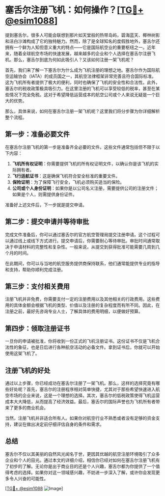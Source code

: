 # 塞舌尔注册飞机：如何操作？[[TG💪+ @esim1088](https://t.me/s/esim1088)]

提到塞舌尔，很多人可能会联想到那片如天堂般的热带岛屿，碧海蓝天、椰林树影和洁白沙滩构成了它的独特魅力。然而，除了是全球知名的度假胜地外，塞舌尔还拥有一个鲜为人知但意义重大的特点——它是国际航空业的重要枢纽之一。近年来，随着全球航空市场的快速发展，越来越多的企业和个人选择在塞舌尔注册飞机。那么，塞舌尔到底为何如此吸引人？又该如何注册一架飞机呢？

首先，我们来了解一下塞舌尔为什么成为飞机注册的理想之地。塞舌尔作为国际航空运输协会（IATA）的成员国之一，其航空法律框架非常完善且符合国际标准。这为飞机所有者提供了极大的便利，同时也确保了飞机的安全性和合法性。此外，塞舌尔的税收政策极具吸引力。在这里注册的飞机可以享受较低的税率，甚至在某些情况下完全免税。这对于希望降低运营成本的航空公司或个人来说无疑是一个巨大的优势。

那么，具体来说，如何在塞舌尔注册一架飞机呢？这里我们将分步骤为你详细解析整个流程。

## 第一步：准备必要文件

在塞舌尔注册飞机的第一步是准备齐全必要的文件。这些文件通常包括但不限于以下内容：

1. **飞机所有权证明**：你需要提供飞机的所有权证明文件，以确认你是该飞机的实际拥有者。
2. **飞行适航证书**：这是确保飞机符合安全标准的重要文件。
3. **保险证明**：为了保障飞行安全，飞机必须购买适当的保险。
4. **公司或个人身份证明**：如果你是以公司名义注册，需要提供公司的注册文件；如果是个人，则需提供身份证件。

准备好上述文件后，下一步就是提交申请。

## 第二步：提交申请并等待审批

完成文件准备后，你可以通过塞舌尔的官方航空管理局提交注册申请。这个过程可以通过线上或线下方式进行。提交申请后，你需要耐心等待审批。审批时间通常取决于申请材料的完整性和复杂性。一般来说，从提交到获得批准可能需要几周到几个月的时间。

在此期间，你可以与当地的航空服务提供商保持联系，他们通常能提供专业的指导和支持，帮助你顺利完成注册。

## 第三步：支付相关费用

注册飞机并非免费，你需要支付一定的注册费用以及其他相关的行政费用。这些费用的具体金额会根据飞机的类型、价值以及注册的复杂程度而有所不同。因此，在注册之前，最好先咨询专业人士，了解具体的费用明细，以便做好预算。

## 第四步：领取注册证书

一旦你的申请被批准，你将收到一份正式的飞机注册证书。这份证书不仅是飞机合法性的象征，也是日后进行各种航空活动的必备文件。拿到证书后，你就可以开始使用这架飞机了。

## 注册飞机的好处

通过以上步骤，你已经成功在塞舌尔注册了一架飞机。那么，这样的选择究竟有哪些好处呢？首先，塞舌尔的注册程序相对简单快捷，尤其对于那些希望快速进入航空市场的企业来说，这是一个理想的选择。其次，塞舌尔的低税政策使得飞机运营成本大大降低，从而提高了经济效益。最后，塞舌尔的国际声誉也为飞机所有者带来了更多的商业机会。

当然，注册飞机并非适合所有人。如果你对航空行业不熟悉或者没有足够的资金支持，建议在做出决定前仔细评估自身的条件和需求。

## 总结

塞舌尔不仅以其美丽的自然风光闻名于世，更因其优越的航空注册环境吸引了众多企业和个人的目光。通过本文的详细介绍，相信你已经对如何在塞舌尔注册飞机有了初步的了解。无论你是出于商业目的还是个人兴趣，塞舌尔都为你提供了一个值得考虑的选择。如果你对这一领域感兴趣，不妨进一步深入了解，或许你会发现更多令人兴奋的可能性。

[[TG💪+ @esim1088](https://t.me/s/esim1088) ![Image](https://i.postimg.cc/4NQfJmqS/Snipaste-2025-05-13-00-14-12.png)]